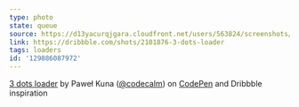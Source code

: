 ```yaml
---
type: photo
state: queue
source: https://d13yacurqjgara.cloudfront.net/users/563824/screenshots/2101876/open-uri20150611-11-1kag64k
link: https://dribbble.com/shots/2101876-3-dots-loader
tags: loaders
id: '129886087972'
---
```

<p data-height="332" data-theme-id="51" data-slug-hash="Kdzpdr" data-default-tab="result" data-user="codecalm" class='codepen'><a href='http://codepen.io/codecalm/pen/Kdzpdr/'>3 dots loader</a> by Paweł Kuna (<a href='http://codepen.io/codecalm'>@codecalm</a>) on <a href='http://codepen.io'>CodePen</a> and Dribbble inspiration</p>
